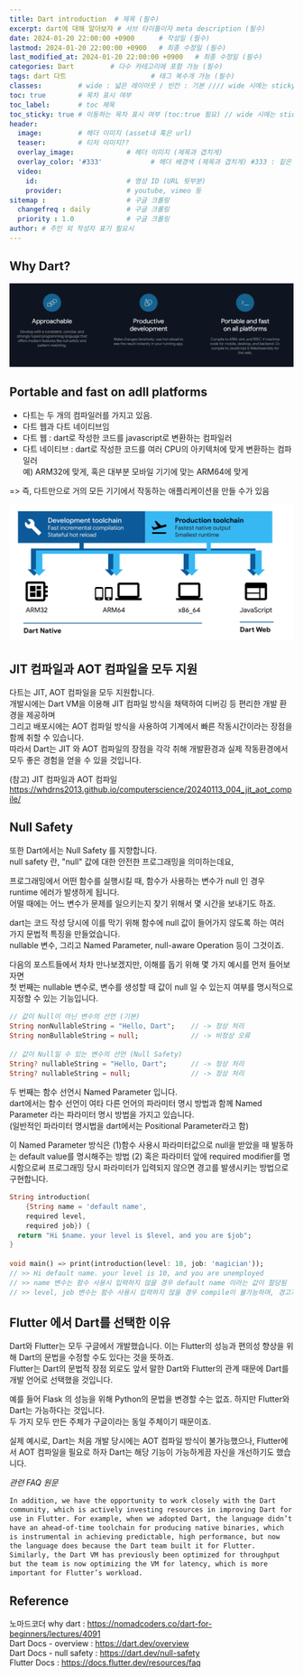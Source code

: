 ```yaml
---
title: Dart introduction  # 제목 (필수)
excerpt: dart에 대해 알아보자 # 서브 타이틀이자 meta description (필수)
date: 2024-01-20 22:00:00 +0900      # 작성일 (필수)
lastmod: 2024-01-20 22:00:00 +0900   # 최종 수정일 (필수)
last_modified_at: 2024-01-20 22:00:00 +0900   # 최종 수정일 (필수)
categories: Dart         # 다수 카테고리에 포함 가능 (필수)
tags: dart 다트                     # 태그 복수개 가능 (필수)
classes:         # wide : 넓은 레이아웃 / 빈칸 : 기본 //// wide 시에는 sticky toc 불가
toc: true        # 목차 표시 여부
toc_label:       # toc 제목
toc_sticky: true # 이동하는 목차 표시 여부 (toc:true 필요) // wide 시에는 sticky toc 불가
header: 
  image:         # 헤더 이미지 (asset내 혹은 url)
  teaser:        # 티저 이미지??
  overlay_image:             # 헤더 이미지 (제목과 겹치게)
  overlay_color: '#333'            # 헤더 배경색 (제목과 겹치게) #333 : 짙은 회색 (필수)
  video:
    id:                      # 영상 ID (URL 뒷부분)
    provider:                # youtube, vimeo 등
sitemap :                    # 구글 크롤링
  changefreq : daily         # 구글 크롤링
  priority : 1.0             # 구글 크롤링
author: # 주인 외 작성자 표기 필요시
---
```

<!--postNo: 20240120_001-->

## Why Dart?  

![](/assets/images/20240120_001_001.png)

## Portable and fast on adll platforms  

- 다트는 두 개의 컴파일러를 가지고 있음.  
- 다트 웹과 다트 네이티브임  
- 다트 웹 : dart로 작성한 코드를 javascript로 변환하는 컴파일러  
- 다트 네이티브 : dart로 작성한 코드를 여러 CPU의 아키텍처에 맞게 변환하는 컴파일러  
예) ARM32에 맞게, 혹은 대부분 모바일 기기에 맞는 ARM64에 맞게  

=> 즉, 다트만으로 거의 모든 기기에서 작동하는 애플리케이션을 만들 수가 있음  

![](/assets/images/20240120_001_002.png)


## JIT 컴파일과 AOT 컴파일을 모두 지원  

다트는 JIT, AOT 컴파일을 모두 지원합니다.  
개발시에는 Dart VM을 이용해 JIT 컴파일 방식을 채택하여 디버깅 등 편리한 개발 환경을 제공하며  
그리고 배포시에는 AOT 컴파일 방식을 사용하여 기계에서 빠른 작동시간이라는 장점을 함께 취할 수 있습니다.  
따라서 Dart는 JIT 와 AOT 컴파일의 장점을 각각 취해 개발환경과 실제 작동환경에서 모두 좋은 경험을 얻을 수 있을 것입니다.  

(참고) JIT 컴파일과 AOT 컴파일  
https://whdrns2013.github.io/computerscience/20240113_004_jit_aot_compile/  


## Null Safety  

또한 Dart에서는 Null Safety 를 지향합니다.  
null safety 란, "null" 값에 대한 안전한 프로그래밍을 의미하는데요,  

프로그래밍에서 어떤 함수를 실행시킬 때, 함수가 사용하는 변수가 null 인 경우 runtime 에러가 발생하게 됩니다.  
어떨 때에는 어느 변수가 문제를 일으키는지 찾기 위해서 몇 시간을 보내기도 하죠.  

dart는 코드 작성 당시에 이를 막기 위해 함수에 null 값이 들어가지 않도록 하는 여러 가지 문법적 특징을 만들었습니다.  
nullable 변수, 그리고 Named Parameter, null-aware Operation 등이 그것이죠.  

다음의 포스트들에서 차차 만나보겠지만, 이해를 돕기 위해 몇 가지 예시를 먼저 들어보자면  
첫 번째는 nullable 변수로, 변수를 생성할 때 값이 null 일 수 있는지 여부를 명시적으로 지정할 수 있는 기능입니다.  

```dart
// 값이 Null이 아닌 변수의 선언 (기본)
String nonNullableString = "Hello, Dart";    // -> 정상 처리
String nonBullableString = null;             // -> 비정상 오류

// 값이 Null일 수 있는 변수의 선언 (Null Safety)
String? nullableString = "Hello, Dart";      // -> 정상 처리
String? nullableString = null;               // -> 정상 처리
```

두 번째는 함수 선언시 Named Parameter 입니다.  
dart에서는 함수 선언이 여타 다른 언어의 파라미터 명시 방법과 함께 Named Parameter 라는 파라미터 명시 방법을 가지고 있습니다.  
(일반적인 파라미터 명시법을 dart에서는 Positional Parameter라고 함) 

이 Named Parameter 방식은 (1)함수 사용시 파라미터값으로 null을 받았을 때 발동하는 default value를 명시해주는 방법 
(2) 혹은 파라미터 앞에 required modifier를 명시함으로써 프로그래밍 당시 파라미터가 입력되지 않으면 경고를 발생시키는 방법으로 구현합니다.  

```dart
String introduction(
    {String name = 'default name',
    required level,
    required job}) {
  return "Hi $name. your level is $level, and you are $job";
}

void main() => print(introduction(level: 10, job: 'magician'));
// >> Hi default name. your level is 10, and you are unemployed
// >> name 변수는 함수 사용시 입력하지 않을 경우 default name 이라는 값이 할당됨
// >> level, job 변수는 함수 사용시 입력하지 않을 경우 compile이 불가능하며, 경고가 발생됨
```

## Flutter 에서 Dart를 선택한 이유  

Dart와 Flutter는 모두 구글에서 개발했습니다. 이는 Flutter의 성능과 편의성 향상을 위해 Dart의 문법을 수정할 수도 있다는 것을 뜻하죠.  
Flutter는 Dart의 문법적 장점 외로도 앞서 말한 Dart와 Flutter의 관계 때문에 Dart를 개발 언어로 선택했을 것입니다.  

예를 들어 Flask 의 성능을 위해 Python의 문법을 변경할 수는 없죠. 하지만 Flutter와 Dart는 가능하다는 것입니다.  
두 가지 모두 만든 주체가 구글이라는 동일 주체이기 때문이죠.  

실제 예시로, Dart는 처음 개발 당시에는 AOT 컴파일 방식이 불가능했으나, Flutter에서 AOT 컴파일을 필요로 하자 Dart는 해당 기능이 가능하게끔 자신을 개선하기도 했습니다.  

*관련 FAQ 원문*  

```plaintext
In addition, we have the opportunity to work closely with the Dart community, which is actively investing resources in improving Dart for use in Flutter. For example, when we adopted Dart, the language didn’t have an ahead-of-time toolchain for producing native binaries, which is instrumental in achieving predictable, high performance, but now the language does because the Dart team built it for Flutter. Similarly, the Dart VM has previously been optimized for throughput but the team is now optimizing the VM for latency, which is more important for Flutter’s workload.
```


## Reference  

노마드코더 why dart : https://nomadcoders.co/dart-for-beginners/lectures/4091  
Dart Docs - overview : https://dart.dev/overview  
Dart Docs - null safety : https://dart.dev/null-safety  
Flutter Docs : https://docs.flutter.dev/resources/faq  